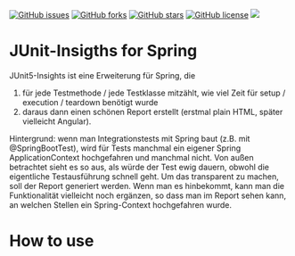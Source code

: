 [![GitHub issues](https://img.shields.io/github/issues/adessoAG/junit-insights.svg?style=flat-square)](https://github.com/adessoAG/junit-insights/issues)
[![GitHub forks](https://img.shields.io/github/forks/adessoAG/junit-insights.svg?style=flat-square)](https://github.com/adessoAG/junit-insights/network)
[![GitHub stars](https://img.shields.io/github/stars/adessoAG/junit-insights.svg?style=flat-square)](https://github.com/adessoAG/junit-insights/stargazers)
[![GitHub license](https://img.shields.io/github/license/adessoAG/junit-insights.svg?style=flat-square)](https://github.com/adessoAG/junit-insights)
![](https://img.shields.io/badge/Nice-100%25-brightgreen.svg)


# JUnit-Insigths for Spring

JUnit5-Insights ist eine Erweiterung für Spring, die
1. für jede Testmethode / jede Testklasse mitzählt, wie viel Zeit für setup / execution / teardown benötigt wurde
2. daraus dann einen schönen Report erstellt (erstmal plain HTML, später vielleicht Angular). 

Hintergrund: wenn man Integrationstests mit Spring baut (z.B. mit @SpringBootTest), wird für Tests manchmal ein
eigener Spring ApplicationContext hochgefahren und manchmal nicht. Von außen betrachtet sieht es so aus, 
als würde der Test ewig dauern, obwohl die eigentliche Testausführung schnell geht. Um das transparent zu machen, 
soll der Report generiert werden. Wenn man es hinbekommt, kann man die Funktionalität vielleicht noch ergänzen, 
so dass man im Report sehen kann, an welchen Stellen ein Spring-Context hochgefahren wurde.

# How to use
